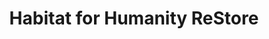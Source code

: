 ---
title: "Habitat for Humanity ReStore"
url: /farmington/habitat-for-humanity-restore/
shop: charity
---